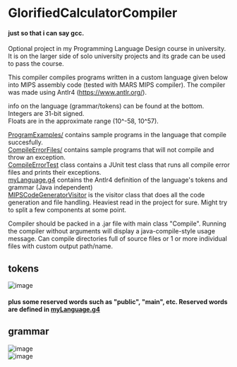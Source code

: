 # GlorifiedCalculatorCompiler

#### just so that i can say gcc.

Optional project in my Programming Language Design course in university. It is on the larger side of solo university projects and its grade can be used to pass the course.

This compiler compiles programs written in a custom language given below into MIPS assembly code (tested with MARS MIPS compiler).
The compiler was made using Antlr4 (https://www.antlr.org/).

info on the language (grammar/tokens) can be found at the bottom.  
Integers are 31-bit signed.  
Floats are in the approximate range (10^-58, 10^57).  
          
[ProgramExamples/](ProgramExamples) contains sample programs in the language that compile succesfully.  
[CompileErrorFiles/](CompileErrorFiles) contains sample programs that will not compile and throw an exception.  
[CompileErrorTest](CompileErrorTest) class contains a JUnit test class that runs all compile error files and prints their exceptions.  
[myLanguage.g4](myLanguage.g4) contains the Antlr4 definition of the language's tokens and grammar (Java independent)  
[MIPSCodeGeneratorVisitor](MIPSCodeGeneratorVisitor) is the visitor class that does all the code generation and file handling. Heaviest read in the project for sure. Might try to split a few components at some point.

Compiler should be packed in a .jar file with main class "Compile". Running the compiler without arguments will display a java-compile-style usage message.
Can compile directories full of source files or 1 or more individual files with custom output path/name.  

## tokens  

![image](https://drive.google.com/uc?export=view&id=1W_n2qwcYk67VIpmdRI1U8P15L6vmzft4)  
#### plus some reserved words such as "public", "main", etc. Reserved words are defined in [myLanguage.g4](myLanguage.g4)

## grammar
![image](https://drive.google.com/uc?export=view&id=1yekZ9DyQ4Q4wsGDXaGpooPZK_-F-DATE)  
![image](https://drive.google.com/uc?export=view&id=1376G4YobUl6MSBXV-4yvMOS2UWC9qLWb)  
